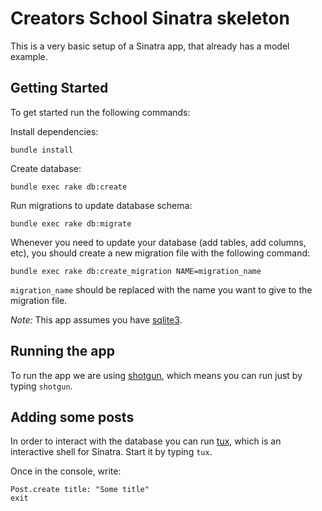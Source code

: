 # Creators School Sinatra skeleton

This is a very basic setup of a Sinatra app, that already has a model example.

## Getting Started

To get started run the following commands:

Install dependencies:
```
bundle install
```

Create database:
```
bundle exec rake db:create
```

Run migrations to update database schema:
```
bundle exec rake db:migrate
```

Whenever you need to update your database (add tables, add columns, etc), you should create a new migration file with the following command:
```
bundle exec rake db:create_migration NAME=migration_name
```
`migration_name` should be replaced with the name you want to give to the migration file.

*Note:* This app assumes you have
[sqlite3](https://www.sqlite.org/download.html).

## Running the app

To run the app we are using [shotgun](https://github.com/rtomayko/shotgun),
which means you can run just by typing `shotgun`.

## Adding some posts

In order to interact with the database you can run
[tux](https://github.com/cldwalker/tux), which is an interactive shell for
Sinatra. Start it by typing `tux`.

Once in the console, write:

```
Post.create title: "Some title"
exit
```

